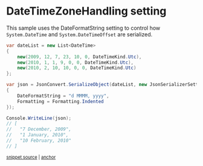 # DateTimeZoneHandling setting

This sample uses the DateFormatString setting to control how `System.DateTime` and `System.DateTimeOffset` are serialized.

<!-- snippet: SerializeDateFormatString -->
<a id='snippet-serializedateformatstring'></a>
```cs
var dateList = new List<DateTime>
{
    new(2009, 12, 7, 23, 10, 0, DateTimeKind.Utc),
    new(2010, 1, 1, 9, 0, 0, DateTimeKind.Utc),
    new(2010, 2, 10, 10, 0, 0, DateTimeKind.Utc)
};

var json = JsonConvert.SerializeObject(dateList, new JsonSerializerSettings
{
    DateFormatString = "d MMMM, yyyy",
    Formatting = Formatting.Indented
});

Console.WriteLine(json);
// [
//   "7 December, 2009",
//   "1 January, 2010",
//   "10 February, 2010"
// ]
```
<sup><a href='/src/Tests/Documentation/Samples/Serializer/SerializeDateFormatString.cs#L31-L51' title='Snippet source file'>snippet source</a> | <a href='#snippet-serializedateformatstring' title='Start of snippet'>anchor</a></sup>
<!-- endSnippet -->
